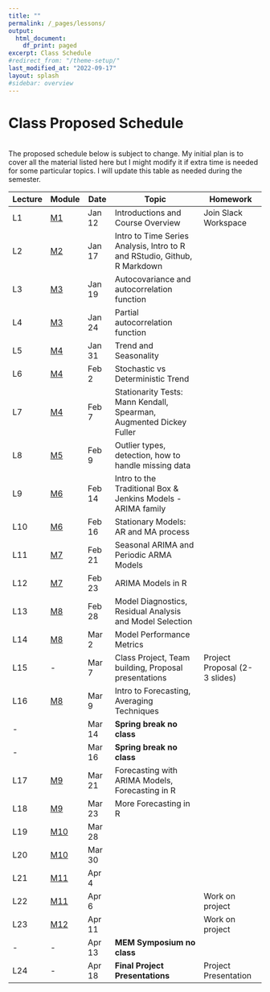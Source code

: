 ```yaml
---
title: ""
permalink: /_pages/lessons/
output:
  html_document:
    df_print: paged
excerpt: Class Schedule
#redirect_from: "/theme-setup/"
last_modified_at: "2022-09-17"
layout: splash
#sidebar: overview
---
```


# Class Proposed Schedule
<br>
The proposed schedule below is subject to change. My initial plan is to cover all the material listed here but I might modify it if extra time is needed for some particular topics. I will update this table as needed during the semester.


| Lecture | Module |   Date  | Topic | Homework |
|----|----|--------|--------------|----|
| L1 | <a href="/_pages/modules/M1/" > M1 </a> | Jan 12 | Introductions and Course Overview  | Join Slack Workspace |
| L2 |   <a href="/docs/modules/M2/" > M2 </a> | Jan 17 | Intro to Time Series Analysis, Intro to R and RStudio, Github, R Markdown |   |
| L3 | <a href="/docs/modules/M3/" > M3 </a> | Jan 19 | Autocovariance and autocorrelation function | |
| L4 | <a href="/docs/modules/M3/" > M3 </a> | Jan 24 | Partial autocorrelation function | |
| L5 | <a href="/docs/modules/M4/" > M4 </a> | Jan 31 | Trend and Seasonality |  |
| L6 | <a href="/docs/modules/M4/" > M4 </a> | Feb 2 | Stochastic vs Deterministic Trend |  |
| L7 | <a href="/docs/modules/M4/" > M4 </a> | Feb 7 | Stationarity Tests: Mann Kendall, Spearman, Augmented Dickey Fuller |  |
| L8 | <a href="/docs/modules/M5/" > M5 </a> | Feb 9 | Outlier types, detection, how to handle missing data|  |
| L9 | <a href="/docs/modules/M6/" > M6 </a> | Feb 14 | Intro to the Traditional Box & Jenkins Models - ARIMA family |  |
| L10 | <a href="/docs/modules/M6/" > M6 </a> | Feb 16 | Stationary Models: AR and MA process |  |
| L11 | <a href="/docs/modules/M7/" > M7 </a> | Feb 21 | Seasonal ARIMA and Periodic ARMA Models |  |
| L12 | <a href="/docs/modules/M7/" > M7 </a> | Feb 23 | ARIMA Models in R |  |
| L13 | <a href="/docs/modules/M8/" > M8 </a> | Feb 28 | Model Diagnostics, Residual Analysis and Model Selection |  |
| L14 | <a href="/docs/modules/M8/" > M8 </a> | Mar 2 | Model Performance Metrics |
| L15 | - </a> | Mar 7 | Class Project, Team building, Proposal presentations | Project Proposal (2-3 slides) |  |
| L16 | <a href="/docs/modules/M8/" > M8 </a> | Mar 9 | Intro to Forecasting, Averaging Techniques |  |
| - |  | Mar 14 | **Spring break no class** |  |
| - |  | Mar 16 | **Spring break no class** |  |
| L17 | <a href="/docs/modules/M9/" > M9 </a> | Mar 21 | Forecasting with ARIMA Models, Forecasting in R |  |
| L18 | <a href="/docs/modules/M9/" > M9 </a> | Mar 23 | More Forecasting in R |  |
| L19 | <a href="/docs/modules/M10/" > M10 </a> | Mar 28 |   |  |
| L20 | <a href="/docs/modules/M10/" > M10 </a> | Mar 30 |   |   |
| L21 | <a href="/docs/modules/M11/" > M11 </a> | Apr 4 |   |  |
| L22 | <a href="/docs/modules/M11/" > M11 </a> | Apr 6 |  | Work on project |
| L23 | <a href="/docs/modules/M12/" > M12 </a> | Apr 11 |  | Work on project |
| - | - | Apr 13  | **MEM Symposium no class** |  |
| L24 | - | Apr 18 |  **Final Project Presentations** | Project Presentation |